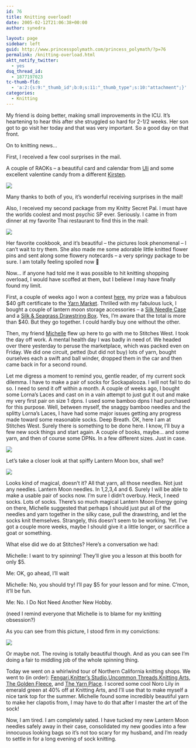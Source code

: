 ```yaml
---
id: 76
title: Knitting overload!
date: 2005-02-12T21:06:38+00:00
author: synedra

layout: page
sidebar: left
guid: http://www.princesspolymath.com/princess_polymath/?p=76
permalink: /knitting-overload.html
aktt_notify_twitter:
  - yes
dsq_thread_id:
  - 1877197023
tc-thumb-fld:
  - 'a:2:{s:9:"_thumb_id";b:0;s:11:"_thumb_type";s:10:"attachment";}'
categories:
  - Knitting
---
```

My friend is doing better, making small improvements in the ICU. It&#8217;s heartening to hear this after she struggled so hard for 2-1/2 weeks. Her son got to go visit her today and that was very important. So a good day on that front.
  
On to knitting news&#8230;
  
First, I received a few cool surprises in the mail.
  
A couple of RAOKs &#8211; a beautiful card and calendar from [Uli](http://www.ulineedleworkworld.motime.com) and some excellent valentine candy from a different [Kirsten](http://www.codeheadsystems.com/kirsten).
  
![](http://www.perlgoddess.com/blog/images/raok.jpg)
  
Many thanks to both of you, it&#8217;s wonderful receiving surprises in the mail!
  
Also, I received my second package from my Knitty Secret Pal. I must have the worlds coolest and most psychic SP ever. Seriously. I came in from dinner at my favorite Thai restaurant to find this in the mail:
  
![](http://www.perlgoddess.com/blog/images/spal.jpg)
  
Her favorite cookbook, and it&#8217;s beautiful &#8211; the pictures look phenomenal &#8211; I can&#8217;t wait to try them. She also made me some adorable little knitted flower pins and sent along some flowery notecards &#8211; a very springy package to be sure. I am totally feeling spoiled now 🙂
  
Now&#8230; if anyone had told me it was possible to hit knitting shopping overload, I would have scoffed at them, but I believe I may have finally found my limit.
  
First, a couple of weeks ago I won a contest [here](http://www.geocities.com/lkb_cruz/), my prize was a fabulous $40 gift certificate to the [Yarn Market](http://www.yarnmarket.com). Thrilled with my fabulous luck, I bought a couple of lantern moon storage accessories &#8211; a [Silk Needle Case](http://www.yarnmarket.com/product.cfm?action=show_product&product_id=1110) and a [Silk & Seagrass Drawstring Box](http://www.yarnmarket.com/product.cfm?action=show_product&product_id=1232). Yes, I&#8217;m aware that the total is more than $40. But they go together. I could hardly buy one without the other.
  
Then, my friend [Michelle](http://fickleknitterfiend.blogspot.com) flew up here to go with me to Stitches West. I took the day off work. A mental health day I was badly in need of. We headed over there yesterday to peruse the marketplace, which was packed even on Friday. We did one circuit, petted (but did not buy) lots of yarn, bought ourselves each a swift and ball winder, dropped them in the car and then came back in for a second round.
  
Let me digress a moment to remind you, gentle reader, of my current sock dilemma. I have to make a pair of socks for Sockapalooza. I will not fail to do so. I need to send it off within a month. A couple of weeks ago, I bought some Lorna&#8217;s Laces and cast on in a vain attempt to just gut it out and make my very first pair on size 1 dpns. I used some bamboo dpns I had purchased for this purpose. Well, between myself, the snaggy bamboo needles and the splitty Lorna&#8217;s Laces, I have had some major issues getting any progress made toward some reasonable socks. Deep Breath. OK, here I am at Stitches West. Surely there is something to be done here. I know, I&#8217;ll buy a few new sock things and start again. A couple of books, maybe&#8230; and some yarn, and then of course some DPNs. In a few different sizes. Just in case.
  
![](http://www.perlgoddess.com/blog/images/socks2.jpg)
  
Let&#8217;s take a closer look at that spiffy Lantern Moon box, shall we?
  
![](http://www.perlgoddess.com/blog/images/socks1.jpg)
  
Looks kind of magical, doesn&#8217;t it? All that yarn, all those needles. Not just any needles. Lantern Moon needles. In 1,2,3,4 and 6. Surely I will be able to make a usable pair of socks now. I&#8217;m sure I didn&#8217;t overbuy. Heck, I need socks. Lots of socks. There&#8217;s so much magical Lantern Moon Energy going on there, Michelle suggested that perhaps I should just put all of the needles and yarn together in the silky case, pull the drawstring, and let the socks knit themselves. Strangely, this doesn&#8217;t seem to be working. Yet. I&#8217;ve got a couple more weeks, maybe I should give it a little longer, or sacrifice a goat or something.
  
What else did we do at Stitches? Here&#8217;s a conversation we had:
  
Michelle: I want to try spinning! They&#8217;ll give you a lesson at this booth for only $5.
  
Me: OK, go ahead, I&#8217;ll wait
  
Michelle: No, you should try! I&#8217;ll pay $5 for your lesson and for mine. C&#8217;mon, it&#8217;ll be fun.
  
Me: No. I Do Not Need Another New Hobby.
  
(need I remind everyone that Michelle is to blame for my knitting obsession?)
  
As you can see from this picture, I stood firm in my convictions:
  
![](http://www.perlgoddess.com/blog/images/spinning.jpg)
  
Or maybe not. The roving is totally beautiful though. And as you can see I&#8217;m doing a fair to middling job of the whole spinning thing.
  
Today we went on a whirlwind tour of Northern California knitting shops. We went to (in order): [Fengari](http://www.fengari.net/),[Knitter&#8217;s Studio](http://www.knittersstudio.com),[Uncommon Threads](http://www.uncommonthreadsyarn.com),[Knitting Arts](http://www.goknit.com), [The Golden Fleece](http://www.thegoldenfleece.com), and [The Yarn Place](http://www.theyarnplace.com). I scored some cool Noro Lily in emerald green at 40% off at Knitting Arts, and I&#8217;ll use that to make myself a nice tank top for the summer. Michelle found some incredibly beautiful yarn to make her clapotis from, I may have to do that after I master the art of the sock!
  
Now, I am tired. I am completely sated. I have tucked my new Lantern Moon needles safely away in their case, consolidated my new goodies into a few innocuous looking bags so it&#8217;s not too scary for my husband, and I&#8217;m ready to settle in for a long evening of sock knitting.